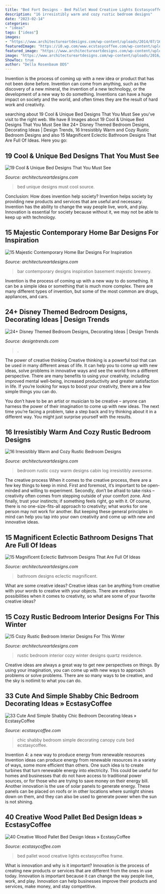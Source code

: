 ```yaml
---
title: "Bed Fort Designs - Bed Pallet Wood Creative Lights Ecstasycoffee Frame"
description: "16 irresistibly warm and cozy rustic bedroom designs"
date: "2023-02-14"
categories:
- "ideas"
tags: ["ideas"]
images:
- "https://www.architectureartdesigns.com/wp-content/uploads/2014/07/16-Irresistibly-Warm-and-Cozy-Rustic-Bedroom-Designs-4.jpg"
featuredImage: "https://i0.wp.com/www.ecstasycoffee.com/wp-content/uploads/2016/10/Rustic-Pallet-Bed-Frame-with-Lights.jpg?resize=720%2C960"
featured_image: "https://www.architectureartdesigns.com/wp-content/uploads/2016/11/15-Magnificent-Eclectic-Bathroom-Designs-That-Are-Full-Of-Ideas-6-630x886.jpg"
image: "https://www.architectureartdesigns.com/wp-content/uploads/2016/11/15-Magnificent-Eclectic-Bathroom-Designs-That-Are-Full-Of-Ideas-6-630x886.jpg"
ShowToc: true
author: "Della Rosenbaum DDS"
---
```



Invention is the process of coming up with a new idea or product that has not been done before. Invention can come from anything, such as the discovery of a new mineral, the invention of a new technology, or the development of a new way to do something. Inventions can have a huge impact on society and the world, and often times they are the result of hard work and creativity.

	

		
searching about 19 Cool &amp; Unique Bed Designs That You Must See you've visit to the right web. We have 8 Images about 19 Cool &amp; Unique Bed Designs That You Must See like 24+ Disney Themed Bedroom Designs, Decorating Ideas | Design Trends, 16 Irresistibly Warm and Cozy Rustic Bedroom Designs and also 15 Magnificent Eclectic Bathroom Designs That Are Full Of Ideas. Here you go:
		
    
## 19 Cool &amp; Unique Bed Designs That You Must See

<img loading=lazy src="http://www.architectureartdesigns.com/wp-content/uploads/2016/05/5-86.jpg" onerror="this.onerror=null;this.src='https://tse4.mm.bing.net/th?id=OIP.Hr_uVP2bUYXIxPJsxuK9ygHaLE&amp;pid=15.1';" alt="19 Cool &amp; Unique Bed Designs That You Must See">

_Source: architectureartdesigns.com_

>bed unique designs must cool source. 

	

Conclusion: How does invention help society?
Invention helps society by providing new products and services that are useful and necessary. Invention has the ability to change the way people live, work, and play. Innovation is essential for society because without it, we may not be able to keep up with technology.

    
## 15 Majestic Contemporary Home Bar Designs For Inspiration

<img loading=lazy src="https://www.architectureartdesigns.com/wp-content/uploads/2014/11/15-Majestic-Contemporary-Home-Bar-Designs-For-Inspiration-10-630x945.jpg" onerror="this.onerror=null;this.src='https://tse4.mm.bing.net/th?id=OIP.H5fukvtBD9bp4EbZJ0KjSQHaLH&amp;pid=15.1';" alt="15 Majestic Contemporary Home Bar Designs For Inspiration">

_Source: architectureartdesigns.com_

>bar contemporary designs inspiration basement majestic brewery. 

	

Invention is the process of coming up with a new way to do something. It can be a simple idea or something that is much more complex. There are many different types of invention, but some of the most common are drugs, appliances, and cars.

    
## 24+ Disney Themed Bedroom Designs, Decorating Ideas | Design Trends

<img loading=lazy src="https://images.designtrends.com/wp-content/uploads/2016/03/22104328/Excellent-Disney-Themed-Bedroom.jpg" onerror="this.onerror=null;this.src='https://tse1.mm.bing.net/th?id=OIP.HC00GG2gR4zevBzqOTzfwAHaJ_&amp;pid=15.1';" alt="24+ Disney Themed Bedroom Designs, Decorating Ideas | Design Trends">

_Source: designtrends.com_

>. 

	

The power of creative thinking
Creative thinking is a powerful tool that can be used in many different areas of life. It can help you to come up with new ideas, solve problems in innovative ways and see the world from a different perspective.
There are many benefits to using your creativity, including improved mental well-being, increased productivity and greater satisfaction in life. If you’re looking for ways to boost your creativity, there are a few simple things you can do.

You don’t have to be an artist or musician to be creative – anyone can harness the power of their imagination to come up with new ideas. The next time you’re facing a problem, take a step back and try thinking about it in a different way. You might just surprise yourself with the results.

    
## 16 Irresistibly Warm And Cozy Rustic Bedroom Designs

<img loading=lazy src="https://www.architectureartdesigns.com/wp-content/uploads/2014/07/16-Irresistibly-Warm-and-Cozy-Rustic-Bedroom-Designs-4.jpg" onerror="this.onerror=null;this.src='https://tse1.mm.bing.net/th?id=OIP.Hpk-qPEAv-LNIdPrWYOm2wAAAA&amp;pid=15.1';" alt="16 Irresistibly Warm and Cozy Rustic Bedroom Designs">

_Source: architectureartdesigns.com_

>bedroom rustic cozy warm designs cabin log irresistibly awesome. 

	

The creative process
When it comes to the creative process, there are a few key things to keep in mind. First and foremost, it’s important to be open-minded and willing to experiment. Secondly, don’t be afraid to take risks – creativity often comes from stepping outside of your comfort zone. And finally, trust your instincts; if something feels right, go with it.
Of course, there is no one-size-fits-all approach to creativity; what works for one person may not work for another. But keeping these general principles in mind can help you tap into your own creativity and come up with new and innovative ideas.

    
## 15 Magnificent Eclectic Bathroom Designs That Are Full Of Ideas

<img loading=lazy src="https://www.architectureartdesigns.com/wp-content/uploads/2016/11/15-Magnificent-Eclectic-Bathroom-Designs-That-Are-Full-Of-Ideas-6-630x886.jpg" onerror="this.onerror=null;this.src='https://tse3.mm.bing.net/th?id=OIP.gYICp1ww-8ykzW0XFe6MiQHaKa&amp;pid=15.1';" alt="15 Magnificent Eclectic Bathroom Designs That Are Full Of Ideas">

_Source: architectureartdesigns.com_

>bathroom designs eclectic magnificent. 

	

What are some creative ideas?
Creative ideas can be anything from creative with your words to creative with your objects. There are endless possibilities when it comes to creativity, so what are some of your favorite creative ideas?

    
## 15 Cozy Rustic Bedroom Interior Designs For This Winter

<img loading=lazy src="https://www.architectureartdesigns.com/wp-content/uploads/2014/10/15-Cozy-Rustic-Bedroom-Interior-Designs-For-This-Winter-14-630x420.jpg" onerror="this.onerror=null;this.src='https://tse3.mm.bing.net/th?id=OIP.56GtH54GLqRHIAfZYjEZBAHaE8&amp;pid=15.1';" alt="15 Cozy Rustic Bedroom Interior Designs For This Winter">

_Source: architectureartdesigns.com_

>rustic bedroom interior cozy winter designs quartz residence. 

	

Creative ideas are always a great way to get new perspectives on things. By using your imagination, you can come up with new ways to approach problems or solve problems. There are so many ways to be creative, and the sky is notlimit to what you can do.

    
## 33 Cute And Simple Shabby Chic Bedroom Decorating Ideas » EcstasyCoffee

<img loading=lazy src="https://i2.wp.com/www.ecstasycoffee.com/wp-content/uploads/2016/08/Shabby-Chic-Kids-Bedroom-With-A-Canopy-Bed.jpg" onerror="this.onerror=null;this.src='https://tse3.mm.bing.net/th?id=OIP.oVXacVJx3FoYQ5XCMhbWGAHaJ4&amp;pid=15.1';" alt="33 Cute And Simple Shabby Chic Bedroom Decorating Ideas » EcstasyCoffee">

_Source: ecstasycoffee.com_

>chic shabby bedroom simple decorating canopy cute bed ecstasycoffee. 

	

Invention 4: a new way to produce energy from renewable resources
Invention ideas can produce energy from renewable resources in a variety of ways, some more efficient than others. One such idea is to create turbines that turn renewable energy into electricity. This could be useful for homes and businesses that do not have access to traditional power sources, or for those who are trying to save money on their energy bill. Another innovation is the use of solar panels to generate energy. These panels can be placed on roofs or in other locations where sunlight shines down on them, and they can also be used to generate power when the sun is not shining.

    
## 40 Creative Wood Pallet Bed Design Ideas » EcstasyCoffee

<img loading=lazy src="https://i0.wp.com/www.ecstasycoffee.com/wp-content/uploads/2016/10/Rustic-Pallet-Bed-Frame-with-Lights.jpg?resize=720%2C960" onerror="this.onerror=null;this.src='https://tse1.mm.bing.net/th?id=OIP.OQ6QtbR80bJzUKSsFY9aMAHaJ4&amp;pid=15.1';" alt="40 Creative Wood Pallet Bed Design Ideas » EcstasyCoffee">

_Source: ecstasycoffee.com_

>bed pallet wood creative lights ecstasycoffee frame. 

	

What is innovation and why is it important?
Innovation is the process of creating new products or services that are different from the ones in use today. Innovation is important because it can change the way people live, work, and play. Innovation can help businesses improve their products and services, make money, and stay competitive.

